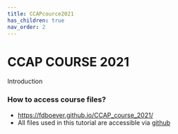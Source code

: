 ```yaml
---
title: CCAPcource2021
has_children: true
nav_order: 2
---
```


# CCAP COURSE 2021

Introduction


### How to access course files?
 * [https://fdboever.github.io/CCAP_course_2021/
](https://fdboever.github.io/CCAP_course_2021/)
 * All files used in this tutorial are accessible via [github](https://github.com/FDBoever/CCAP_course_2021)


